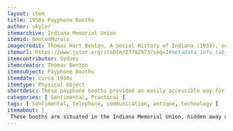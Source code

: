 ```yaml
---
layout: item
title: 1950s Payphone Booths
author: skyler
itemarchive: Indiana Memorial Union
itemid: BentonMurals
imagecredit: Thomas Hart Benton, A Social History of Indiana (1933), on view in Woodburn Hall 100 at the University of Indiana. Courtesy of University of Indiana.
itemurl: https://www.jstor.org/stable/27792973?seq=2#metadata_info_tab_contents
itemcontributor: Sydney 
itemcreator: Thomas Benton
itemsubject: Payphone Booths
itemdate: circa 1950s
itemtype: Physical Object
shortdesc: These payphone booths provided an easily accessible way for students to call outside the campus, serving as a nostalgic relic of a bygone past.
categories: [ Sentimental, Practical ]
tags: [ Sentimental, telephone, communication, antique, technology ]
itemabout: |
 These booths are situated in the Indiana Memorial Union, hidden away on the first floor. There are 5 individual booths, which once housed payphones for student access. These booths feature a seat, writing desk, fans, and a light that activates when the door is closed to indicate that the booth is occupied. While no longer functional, these booths serve as a nostalgic reminder of a bygone era in telecommunications.
---
```


